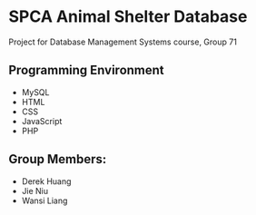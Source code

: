 # SPCA Animal Shelter Database
Project for Database Management Systems course, Group 71

Programming Environment
--------------------------
- MySQL
- HTML
- CSS
- JavaScript
- PHP

Group Members:
--------------------------
- Derek Huang
- Jie Niu
- Wansi Liang
